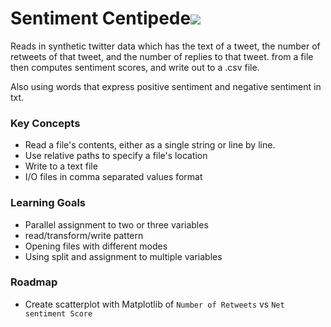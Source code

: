 # Sentiment Centipede![](http://cdn.wikimg.net/strategywiki/images/1/1c/MS_Monster_Giant_Centipede.png)

Reads in synthetic twitter data which has the text of a tweet, the number of retweets of that tweet, and the number of replies to that tweet. from a file then computes sentiment scores, and write out to a .csv file.


Also using words that express positive sentiment and negative sentiment in txt.

### Key Concepts 
- Read a file's contents, either as a single string or line by line.
- Use relative paths to specify a file's location
- Write to a text file
- I/O files in comma separated values format

### Learning Goals 
- Parallel assignment to two or three variables
- read/transform/write pattern
- Opening files with different modes
- Using split and assignment to multiple variables


### Roadmap

- Create scatterplot with Matplotlib of `Number of Retweets` vs `Net sentiment Score`
